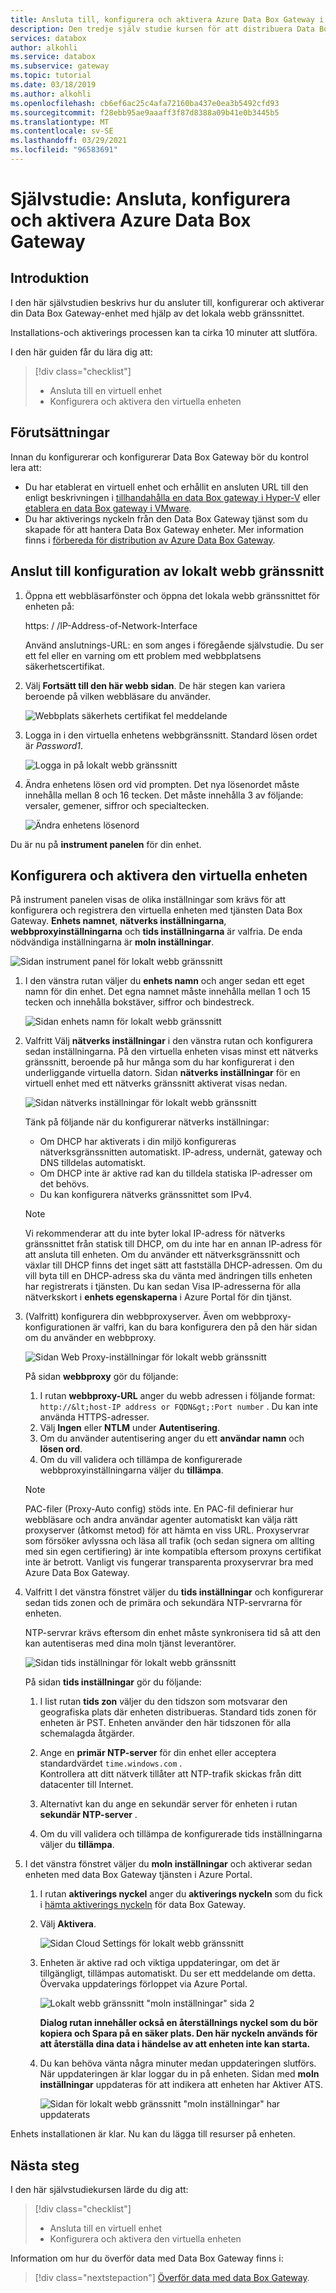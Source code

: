 ```yaml
---
title: Ansluta till, konfigurera och aktivera Azure Data Box Gateway i Azure Portal
description: Den tredje själv studie kursen för att distribuera Data Box Gateway instruerar dig att ansluta, konfigurera och aktivera den virtuella enheten.
services: databox
author: alkohli
ms.service: databox
ms.subservice: gateway
ms.topic: tutorial
ms.date: 03/18/2019
ms.author: alkohli
ms.openlocfilehash: cb6ef6ac25c4afa72160ba437e0ea3b5492cfd93
ms.sourcegitcommit: f28ebb95ae9aaaff3f87d8388a09b41e0b3445b5
ms.translationtype: MT
ms.contentlocale: sv-SE
ms.lasthandoff: 03/29/2021
ms.locfileid: "96583691"
---
```

# <a name="tutorial-connect-set-up-activate-azure-data-box-gateway"></a>Självstudie: Ansluta, konfigurera och aktivera Azure Data Box Gateway

## <a name="introduction"></a>Introduktion

I den här självstudien beskrivs hur du ansluter till, konfigurerar och aktiverar din Data Box Gateway-enhet med hjälp av det lokala webb gränssnittet. 

Installations-och aktiverings processen kan ta cirka 10 minuter att slutföra. 

I den här guiden får du lära dig att:

> [!div class="checklist"]
> * Ansluta till en virtuell enhet
> * Konfigurera och aktivera den virtuella enheten

## <a name="prerequisites"></a>Förutsättningar

Innan du konfigurerar och konfigurerar Data Box Gateway bör du kontrol lera att:

* Du har etablerat en virtuell enhet och erhållit en ansluten URL till den enligt beskrivningen i [tillhandahålla en data Box gateway i Hyper-V](data-box-gateway-deploy-provision-hyperv.md) eller [etablera en data Box gateway i VMware](data-box-gateway-deploy-provision-vmware.md).
* Du har aktiverings nyckeln från den Data Box Gateway tjänst som du skapade för att hantera Data Box Gateway enheter. Mer information finns i [förbereda för distribution av Azure Data Box Gateway](data-box-gateway-deploy-prep.md).


## <a name="connect-to-the-local-web-ui-setup"></a>Anslut till konfiguration av lokalt webb gränssnitt 

1. Öppna ett webbläsarfönster och öppna det lokala webb gränssnittet för enheten på:
   
   https: \/ /IP-Address-of-Network-Interface
   
   Använd anslutnings-URL: en som anges i föregående självstudie. Du ser ett fel eller en varning om ett problem med webbplatsens säkerhetscertifikat.

2. Välj **Fortsätt till den här webb sidan**. De här stegen kan variera beroende på vilken webbläsare du använder.
   
    ![Webbplats säkerhets certifikat fel meddelande](./media/data-box-gateway-deploy-connect-setup-activate/image2.png)

3. Logga in i den virtuella enhetens webbgränssnitt. Standard lösen ordet är *Password1*. 
   
    ![Logga in på lokalt webb gränssnitt](./media/data-box-gateway-deploy-connect-setup-activate/image3.png)

4. Ändra enhetens lösen ord vid prompten. Det nya lösenordet måste innehålla mellan 8 och 16 tecken. Det måste innehålla 3 av följande: versaler, gemener, siffror och specialtecken.

    ![Ändra enhetens lösenord](./media/data-box-gateway-deploy-connect-setup-activate/image4.png)

Du är nu på **instrument panelen** för din enhet.

## <a name="set-up-and-activate-the-virtual-device"></a>Konfigurera och aktivera den virtuella enheten
 
På instrument panelen visas de olika inställningar som krävs för att konfigurera och registrera den virtuella enheten med tjänsten Data Box Gateway. **Enhets namnet**, **nätverks inställningarna**, **webbproxyinställningarna** och **tids inställningarna** är valfria. De enda nödvändiga inställningarna är **moln inställningar**.
   
![Sidan instrument panel för lokalt webb gränssnitt](./media/data-box-gateway-deploy-connect-setup-activate/image5.png)

1. I den vänstra rutan väljer du **enhets namn** och anger sedan ett eget namn för din enhet. Det egna namnet måste innehålla mellan 1 och 15 tecken och innehålla bokstäver, siffror och bindestreck. 

    ![Sidan enhets namn för lokalt webb gränssnitt](./media/data-box-gateway-deploy-connect-setup-activate/image6.png)

2. Valfritt Välj **nätverks inställningar** i den vänstra rutan och konfigurera sedan inställningarna. På den virtuella enheten visas minst ett nätverks gränssnitt, beroende på hur många som du har konfigurerat i den underliggande virtuella datorn. Sidan **nätverks inställningar** för en virtuell enhet med ett nätverks gränssnitt aktiverat visas nedan.
    
    ![Sidan nätverks inställningar för lokalt webb gränssnitt](./media/data-box-gateway-deploy-connect-setup-activate/image7.png)
   
    Tänk på följande när du konfigurerar nätverks inställningar:

    - Om DHCP har aktiverats i din miljö konfigureras nätverksgränssnitten automatiskt. IP-adress, undernät, gateway och DNS tilldelas automatiskt.
    - Om DHCP inte är aktive rad kan du tilldela statiska IP-adresser om det behövs.
    - Du kan konfigurera nätverks gränssnittet som IPv4.

     >[!NOTE] 
     > Vi rekommenderar att du inte byter lokal IP-adress för nätverks gränssnittet från statisk till DHCP, om du inte har en annan IP-adress för att ansluta till enheten. Om du använder ett nätverksgränssnitt och växlar till DHCP finns det inget sätt att fastställa DHCP-adressen. Om du vill byta till en DHCP-adress ska du vänta med ändringen tills enheten har registrerats i tjänsten. Du kan sedan Visa IP-adresserna för alla nätverkskort i **enhets egenskaperna** i Azure Portal för din tjänst.

3. (Valfritt) konfigurera din webbproxyserver. Även om webbproxy-konfigurationen är valfri, kan du bara konfigurera den på den här sidan om du använder en webbproxy.
   
   ![Sidan Web Proxy-inställningar för lokalt webb gränssnitt](./media/data-box-gateway-deploy-connect-setup-activate/image8.png)
   
   På sidan **webbproxy** gör du följande:
   
   1. I rutan **webbproxy-URL** anger du webb adressen i följande format: `http://&lt;host-IP address or FQDN&gt;:Port number` . Du kan inte använda HTTPS-adresser.
   2. Välj **Ingen** eller **NTLM** under **Autentisering**.
   3. Om du använder autentisering anger du ett **användar namn** och **lösen ord**.
   4. Om du vill validera och tillämpa de konfigurerade webbproxyinställningarna väljer du **tillämpa**.

   > [!NOTE]
   > PAC-filer (Proxy-Auto config) stöds inte. En PAC-fil definierar hur webbläsare och andra användar agenter automatiskt kan välja rätt proxyserver (åtkomst metod) för att hämta en viss URL.
   > Proxyservrar som försöker avlyssna och läsa all trafik (och sedan signera om allting med sin egen certifiering) är inte kompatibla eftersom proxyns certifikat inte är betrott.
   > Vanligt vis fungerar transparenta proxyservrar bra med Azure Data Box Gateway.

4. Valfritt I det vänstra fönstret väljer du **tids inställningar** och konfigurerar sedan tids zonen och de primära och sekundära NTP-servrarna för enheten. 

    NTP-servrar krävs eftersom din enhet måste synkronisera tid så att den kan autentiseras med dina moln tjänst leverantörer.
    
    ![Sidan tids inställningar för lokalt webb gränssnitt](./media/data-box-gateway-deploy-connect-setup-activate/image9.png)
    
    På sidan **tids inställningar** gör du följande:
    
    1. I list rutan **tids zon** väljer du den tidszon som motsvarar den geografiska plats där enheten distribueras.
        Standard tids zonen för enheten är PST. Enheten använder den här tidszonen för alla schemalagda åtgärder.

    2. Ange en **primär NTP-server** för din enhet eller acceptera standardvärdet `time.windows.com` .   
        Kontrollera att ditt nätverk tillåter att NTP-trafik skickas från ditt datacenter till Internet.

    3. Alternativt kan du ange en sekundär server för enheten i rutan **sekundär NTP-server** .

    4. Om du vill validera och tillämpa de konfigurerade tids inställningarna väljer du **tillämpa**.

6. I det vänstra fönstret väljer du **moln inställningar** och aktiverar sedan enheten med data Box Gateway tjänsten i Azure Portal.
    
    1. I rutan **aktiverings nyckel** anger du **aktiverings nyckeln** som du fick i [hämta aktiverings nyckeln](data-box-gateway-deploy-prep.md#get-the-activation-key) för data Box Gateway.

    2. Välj **Aktivera**.
       
         ![Sidan Cloud Settings för lokalt webb gränssnitt](./media/data-box-gateway-deploy-connect-setup-activate/image10a.png)
    
    3. Enheten är aktive rad och viktiga uppdateringar, om det är tillgängligt, tillämpas automatiskt. Du ser ett meddelande om detta. Övervaka uppdaterings förloppet via Azure Portal.

        ![Lokalt webb gränssnitt "moln inställningar" sida 2](./media/data-box-gateway-deploy-connect-setup-activate/image12.png)
        
        **Dialog rutan innehåller också en återställnings nyckel som du bör kopiera och Spara på en säker plats. Den här nyckeln används för att återställa dina data i händelse av att enheten inte kan starta.**


    4. Du kan behöva vänta några minuter medan uppdateringen slutförs. När uppdateringen är klar loggar du in på enheten. Sidan med **moln inställningar** uppdateras för att indikera att enheten har Aktiver ATS.

        ![Sidan för lokalt webb gränssnitt "moln inställningar" har uppdaterats](./media/data-box-gateway-deploy-connect-setup-activate/image13.png)

Enhets installationen är klar. Nu kan du lägga till resurser på enheten.

## <a name="next-steps"></a>Nästa steg

I den här självstudiekursen lärde du dig att:

> [!div class="checklist"]
> * Ansluta till en virtuell enhet
> * Konfigurera och aktivera den virtuella enheten

Information om hur du överför data med Data Box Gateway finns i:

> [!div class="nextstepaction"]
> [Överför data med data Box Gateway](./data-box-gateway-deploy-add-shares.md).
